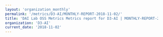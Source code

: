 ```yaml
---
layout: 'organization_monthly'
permalink: '/metrics/D3-AI/MONTHLY-REPORT-2018-11-02/'
title: 'DAI Lab OSS Metrics Metrics report for D3-AI | MONTHLY-REPORT-2018-11-02'
organization: 'D3-AI'
current_date: '2018-11-02'
---
```

